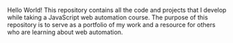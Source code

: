 Hello World!
This repository contains all the code and projects that I develop while taking a JavaScript web automation course. 
The purpose of this repository is to serve as a portfolio of my work and a resource for others who are learning about web automation.
